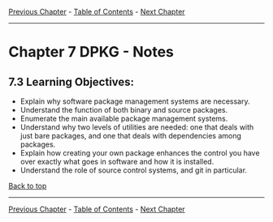 [Previous Chapter](../Ch06-rpm/notes_Ch06.md) - [Table of Contents](../README.md#table-of-contents) - [Next Chapter](../Ch08-yum/notes_Ch08.md)

---

# Chapter 7 DPKG - Notes

## 7.3 Learning Objectives:
- Explain why software package management systems are necessary.
- Understand the function of both binary and source packages.
- Enumerate the main available package management systems.
- Understand why two levels of utilities are needed: one that deals with just bare packages, and one that deals with dependencies among packages.
- Explain how creating your own package enhances the control you have over exactly what goes in software and how it is installed.
- Understand the role of source control systems, and git in particular.


[Back to top](#)

---

[Previous Chapter](../Ch06-rpm/notes_Ch06.md) - [Table of Contents](../README.md#table-of-contents) - [Next Chapter](../Ch08-yum/notes_Ch08.md)
